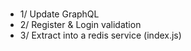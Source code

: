 #####

- 1/ Update GraphQL
- 2/ Register & Login validation
- 3/ Extract into a redis service (index.js)
